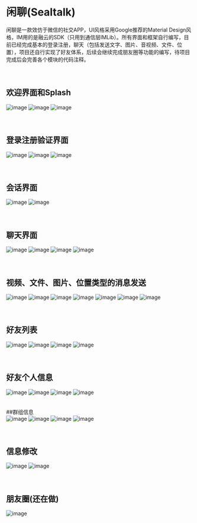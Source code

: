# 闲聊(Sealtalk)
闲聊是一款效仿于微信的社交APP，UI风格采用Google推荐的Material Design风格，IM用的是融云的SDK（只用到通信层IMLib）。所有界面和框架自行编写，目前已经完成基本的登录注册，聊天（包括发送文字、图片、音视频、文件、位置），项目还自行实现了好友体系，后续会继续完成朋友圈等功能的编写，待项目完成后会完善各个模块的代码注释。
<br><br><br>
## 欢迎界面和Splash<br>
![image](https://github.com/SuperSaltedFish/TempImage/blob/master/splash.jpg)
![image](https://github.com/SuperSaltedFish/TempImage/blob/master/guide_1.jpg)
![image](https://github.com/SuperSaltedFish/TempImage/blob/master/guide_2.jpg)
<br><br><br>
## 登录注册验证界面<br>
![image](https://github.com/SuperSaltedFish/TempImage/blob/master/login.jpg)
![image](https://github.com/SuperSaltedFish/TempImage/blob/master/register.jpg)
![image](https://github.com/SuperSaltedFish/TempImage/blob/master/verify.jpg)
<br><br><br>
## 会话界面<br>
![image](https://github.com/SuperSaltedFish/TempImage/blob/master/conversation.jpg)
![image](https://github.com/SuperSaltedFish/TempImage/blob/master/conversation_3.jpg)
<br><br><br>
## 聊天界面<br>
![image](https://github.com/SuperSaltedFish/TempImage/blob/master/chat_0.jpg)
![image](https://github.com/SuperSaltedFish/TempImage/blob/master/chat_1.jpg)
![image](https://github.com/SuperSaltedFish/TempImage/blob/master/chat_2.jpg)
![image](https://github.com/SuperSaltedFish/TempImage/blob/master/chat_6.jpg)
<br><br><br>
## 视频、文件、图片、位置类型的消息发送<br>
![image](https://github.com/SuperSaltedFish/TempImage/blob/master/selector_video_1.jpg)
![image](https://github.com/SuperSaltedFish/TempImage/blob/master/selector_video_2.jpg)
![image](https://github.com/SuperSaltedFish/TempImage/blob/master/selector_video_3.jpg)
![image](https://github.com/SuperSaltedFish/TempImage/blob/master/selector_file.jpg)
![image](https://github.com/SuperSaltedFish/TempImage/blob/master/selector_image.jpg)
![image](https://github.com/SuperSaltedFish/TempImage/blob/master/location_1.jpg)
![image](https://github.com/SuperSaltedFish/TempImage/blob/master/location_0.jpg)
<br><br><br>
## 好友列表<br>
![image](https://github.com/SuperSaltedFish/TempImage/blob/master/contactList_1.jpg)
![image](https://github.com/SuperSaltedFish/TempImage/blob/master/contactList_3.jpg)
![image](https://github.com/SuperSaltedFish/TempImage/blob/master/contact_3.jpg)
![image](https://github.com/SuperSaltedFish/TempImage/blob/master/contactOperation.jpg)
<br><br><br>
## 好友个人信息<br>
![image](https://github.com/SuperSaltedFish/TempImage/blob/master/contactProfile_0.jpg)
![image](https://github.com/SuperSaltedFish/TempImage/blob/master/contactProfile_1.jpg)
![image](https://github.com/SuperSaltedFish/TempImage/blob/master/contactProfile_2.jpg)
![image](https://github.com/SuperSaltedFish/TempImage/blob/master/contactProfile_3.jpg)
<br><br><br>
##群组信息<br>
![image](https://github.com/SuperSaltedFish/TempImage/blob/master/group_1.jpg)
![image](https://github.com/SuperSaltedFish/TempImage/blob/master/group_2.jpg)
![image](https://github.com/SuperSaltedFish/TempImage/blob/master/group_0.jpg)
![image](https://github.com/SuperSaltedFish/TempImage/blob/master/contactProfile_3.jpg)
<br><br><br>
## 信息修改<br>
![image](https://github.com/SuperSaltedFish/TempImage/blob/master/profile.jpg)
![image](https://github.com/SuperSaltedFish/TempImage/blob/master/crop.jpg)
<br><br><br>
## 朋友圈(还在做)<br>
![image](https://github.com/SuperSaltedFish/TempImage/blob/master/moments.jpg)
